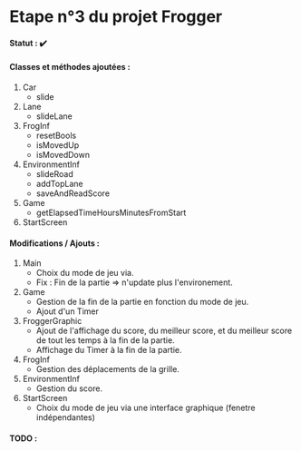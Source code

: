 # Etape n°3 du projet Frogger

#### Statut : :heavy_check_mark:

#### Classes et méthodes ajoutées :
1. Car
   * slide
2. Lane
   * slideLane
3. FrogInf
   * resetBools
   * isMovedUp
   * isMovedDown   
4. EnvironmentInf
   * slideRoad
   * addTopLane
   * saveAndReadScore
5. Game
   * getElapsedTimeHoursMinutesFromStart
6. StartScreen    

#### Modifications / Ajouts :
1. Main
   * Choix du mode de jeu via.
   * Fix : Fin de la partie => n'update plus l'environement.
2. Game
   * Gestion de la fin de la partie en fonction du mode de jeu.
   * Ajout d'un Timer
3. FroggerGraphic
   * Ajout de l'affichage du score, du meilleur score, et du meilleur score de tout les temps à la fin de la partie.
   * Affichage du Timer à la fin de la partie.
4. FrogInf
   * Gestion des déplacements de la grille.
5. EnvironmentInf
   * Gestion du score.
6. StartScreen
   * Choix du mode de jeu via une interface graphique (fenetre indépendantes)
   
#### TODO : 
   
   